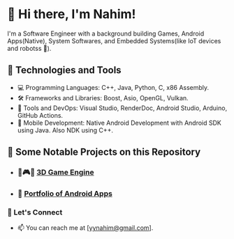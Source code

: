 

# 👋 Hi there, I'm Nahim!

I'm a  Software Engineer with a background building Games, Android Apps(Native), System Softwares, and Embedded Systems(like IoT devices and robotss 🤖).

## 🔧 Technologies and Tools

- 💻 Programming Languages: C++, Java, Python, C, x86 Assembly.
- 🛠️ Frameworks and Libraries: Boost, Asio, OpenGL, Vulkan.
- 🧰 Tools and DevOps: Visual Studio, RenderDoc, Android Studio, Arduino, GitHub Actions.
- 🤖 Mobile Development: Native Android Development with Android SDK using Java. Also NDK using C++.

## 📁 Some Notable Projects on this Repository

- ### 🔧🎮🔩 [3D Game Engine](https://github.com/nahiim/Obsidion)  
- ### 📁 [Portfolio of Android Apps](https://github.com/nahiim/android_portfolio)

  
  
  
### 💬 Let's Connect

- 📫 You can reach me at [yynahim@gmail.com].
